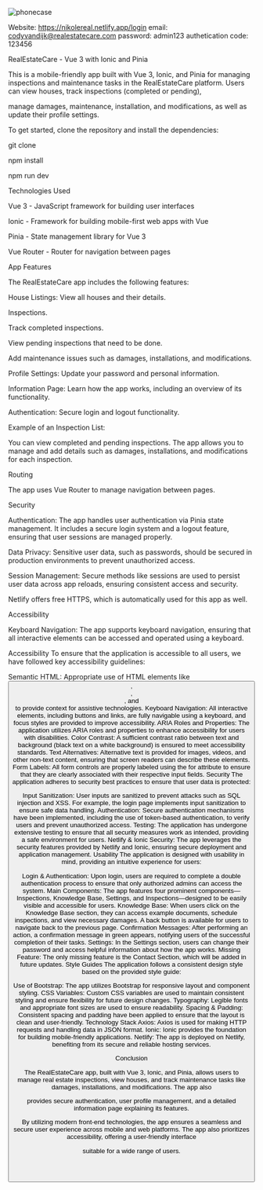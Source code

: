 

![phonecase](https://github.com/user-attachments/assets/7cd110ef-3f4a-4314-94f2-e15dc9665034)



Website: https://nikolereal.netlify.app/login
email: codyvandijk@realestatecare.com
password: admin123
authetication code: 123456



RealEstateCare - Vue 3 with Ionic and Pinia

This is a mobile-friendly app built with Vue 3, Ionic, and Pinia for managing inspections and maintenance tasks in the RealEstateCare platform. Users can view houses, track inspections (completed or pending),

manage damages, maintenance, installation, and modifications, as well as update their profile settings.



To get started, clone the repository and install the dependencies:

git clone <repository-url>


npm install

npm run dev



Technologies Used

Vue 3 - JavaScript framework for building user interfaces

Ionic - Framework for building mobile-first web apps with Vue

Pinia - State management library for Vue 3

Vue Router - Router for navigation between pages

App Features

The RealEstateCare app includes the following features:

House Listings: View all houses and their details.

Inspections.

Track completed inspections.

View pending inspections that need to be done.

Add maintenance issues such as damages, installations, and modifications.

Profile Settings: Update your password and personal information.

Information Page: Learn how the app works, including an overview of its functionality.

Authentication: Secure login and logout functionality.

Example of an Inspection List:

You can view completed and pending inspections. The app allows you to manage and add details such as damages, installations, and modifications for each inspection.



Routing

The app uses Vue Router to manage navigation between pages. 


Security

Authentication: The app handles user authentication via Pinia state management. It includes a secure login system and a logout feature, ensuring that user sessions are managed properly.

Data Privacy: Sensitive user data, such as passwords, should be secured in production environments to prevent unauthorized access.

Session Management: Secure methods like sessions are used to persist user data across app reloads, ensuring consistent access and security.

Netlify offers free HTTPS, which is automatically used for this app as well.

Accessibility

Keyboard Navigation: The app supports keyboard navigation, ensuring that all interactive elements can be accessed and operated using a keyboard.


Accessibility
To ensure that the application is accessible to all users, we have followed key accessibility guidelines:

Semantic HTML: Appropriate use of HTML elements like <button>, <header>, <footer>, and <nav> to provide context for assistive technologies.
Keyboard Navigation: All interactive elements, including buttons and links, are fully navigable using a keyboard, and focus styles are provided to improve accessibility.
ARIA Roles and Properties: The application utilizes ARIA roles and properties to enhance accessibility for users with disabilities.
Color Contrast: A sufficient contrast ratio between text and background (black text on a white background) is ensured to meet accessibility standards.
Text Alternatives: Alternative text is provided for images, videos, and other non-text content, ensuring that screen readers can describe these elements.
Form Labels: All form controls are properly labeled using the for attribute to ensure that they are clearly associated with their respective input fields.
Security
The application adheres to security best practices to ensure that user data is protected:

Input Sanitization: User inputs are sanitized to prevent attacks such as SQL injection and XSS. For example, the login page implements input sanitization to ensure safe data handling.
Authentication: Secure authentication mechanisms have been implemented, including the use of token-based authentication, to verify users and prevent unauthorized access.
Testing: The application has undergone extensive testing to ensure that all security measures work as intended, providing a safe environment for users.
Netlify & Ionic Security: The app leverages the security features provided by Netlify and Ionic, ensuring secure deployment and application management.
Usability
The application is designed with usability in mind, providing an intuitive experience for users:

Login & Authentication: Upon login, users are required to complete a double authentication process to ensure that only authorized admins can access the system.
Main Components: The app features four prominent components—Inspections, Knowledge Base, Settings, and Inspections—designed to be easily visible and accessible for users.
Knowledge Base: When users click on the Knowledge Base section, they can access example documents, schedule inspections, and view necessary damages. A back button is available for users to navigate back to the previous page.
Confirmation Messages: After performing an action, a confirmation message in green appears, notifying users of the successful completion of their tasks.
Settings: In the Settings section, users can change their password and access helpful information about how the app works.
Missing Feature: The only missing feature is the Contact Section, which will be added in future updates.
Style Guides
The application follows a consistent design style based on the provided style guide:

Use of Bootstrap: The app utilizes Bootstrap for responsive layout and component styling.
CSS Variables: Custom CSS variables are used to maintain consistent styling and ensure flexibility for future design changes.
Typography: Legible fonts and appropriate font sizes are used to ensure readability.
Spacing & Padding: Consistent spacing and padding have been applied to ensure that the layout is clean and user-friendly.
Technology Stack
Axios: Axios is used for making HTTP requests and handling data in JSON format.
Ionic: Ionic provides the foundation for building mobile-friendly applications.
Netlify: The app is deployed on Netlify, benefiting from its secure and reliable hosting services.


Conclusion

The RealEstateCare app, built with Vue 3, Ionic, and Pinia, allows users to manage real estate inspections, view houses, and track maintenance tasks like damages, installations, and modifications. The app also 

provides secure authentication, user profile management, and a detailed information page explaining its features.

By utilizing modern front-end technologies, the app ensures a seamless and secure user experience across mobile and web platforms. The app also prioritizes accessibility, offering a user-friendly interface

suitable for a wide range of users.
